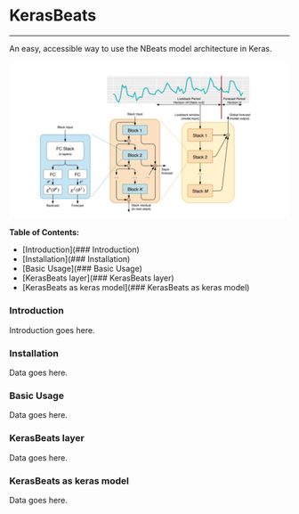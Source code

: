 # KerasBeats
----
An easy, accessible way to use the NBeats model architecture in Keras.

![kerasbeats](common/images/nbeats.PNG "N-Beats Model Architecture")

 **Table of Contents:**
   - [Introduction](### Introduction)
   - [Installation](### Installation)
   - [Basic Usage](### Basic Usage)
   - [KerasBeats layer](### KerasBeats layer)
   - [KerasBeats as keras model](### KerasBeats as keras model)

### Introduction
Introduction goes here.

### Installation
Data goes here.

### Basic Usage
Data goes here.

### KerasBeats layer
Data goes here.

### KerasBeats as keras model
Data goes here.
